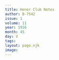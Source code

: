 ```yaml
---
title: Honor Club Notes
author: B-7542
issue: 1
volume: 11
year: 1916
month: 45
day: V
tags:
layout: page.njk
image:
---
```


